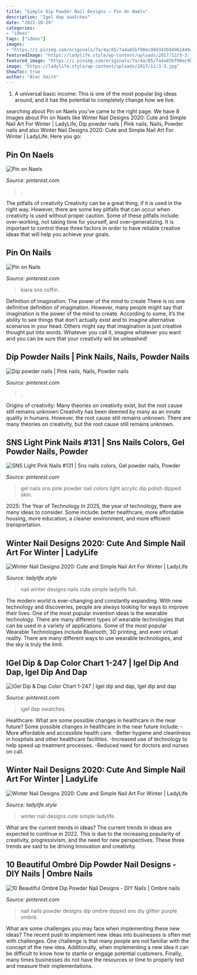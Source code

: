 ```yaml
---
title: "Simple Dip Powder Nail Designs ~ Pin On Naels"
description: "Igel dap swatches"
date: "2022-10-29"
categories:
- "ideas"
tags: ["ideas"]
images:
- "https://i.pinimg.com/originals/7a/4a/85/7a4a85bf90ec98d343b949b1449ab9b7.jpg"
featuredImage: "https://ladylife.style/wp-content/uploads/2017/12/3-3.jpg"
featured_image: "https://i.pinimg.com/originals/7a/4a/85/7a4a85bf90ec98d343b949b1449ab9b7.jpg"
image: "https://ladylife.style/wp-content/uploads/2017/12/3-3.jpg"
ShowToc: true
author: "Alec Smith"
---
```



1. A universal basic income: This is one of the most popular big ideas around, and it has the potential to completely change how we live.

	

		
searching about Pin on Naels you've came to the right page. We have 8 Images about Pin on Naels like Winter Nail Designs 2020: Cute and Simple Nail Art For Winter | LadyLife, Dip powder nails | Pink nails, Nails, Powder nails and also Winter Nail Designs 2020: Cute and Simple Nail Art For Winter | LadyLife. Here you go:
		
    
## Pin On Naels

<img loading=lazy src="https://i.pinimg.com/736x/cf/bd/dc/cfbddce900e3f44c109db2f9200f1617.jpg" onerror="this.onerror=null;this.src='https://tse3.mm.bing.net/th?id=OIP.12wyqIqQNPBU5j6hB9qfhgHaJL&amp;pid=15.1';" alt="Pin on Naels">

_Source: pinterest.com_

>. 

	

The pitfalls of creativity
Creativity can be a great thing, if it is used in the right way. However, there are some key pitfalls that can occur when creativity is used without proper caution. Some of these pitfalls include: over-working, not taking time for yourself, and over-generalizing. It is important to control these three factors in order to have reliable creative ideas that will help you achieve your goals.

    
## Pin On Nails

<img loading=lazy src="https://i.pinimg.com/736x/bf/b8/1d/bfb81de30e858b9de7ab88069e8745eb.jpg" onerror="this.onerror=null;this.src='https://tse3.mm.bing.net/th?id=OIP.UPVxoUCpDuZC28_KYuN_sAHaHa&amp;pid=15.1';" alt="Pin on Nails">

_Source: pinterest.com_

>kiara sns coffin. 

	

Definition of imagination: The power of the mind to create
There is no one definitive definition of imagination. However, many people might say that imagination is the power of the mind to create. According to some, it’s the ability to see things that don’t actually exist and to imagine alternative scenarios in your head. Others might say that imagination is just creative thought put into words. Whatever you call it, imagine whatever you want and you can be sure that your creativity will be unleashed!

    
## Dip Powder Nails | Pink Nails, Nails, Powder Nails

<img loading=lazy src="https://i.pinimg.com/originals/f6/fa/fa/f6fafab106f4720c3b09198395675046.jpg" onerror="this.onerror=null;this.src='https://tse3.mm.bing.net/th?id=OIP.GqzeQ8MnzMVXiL3AgMXrhQHaJ4&amp;pid=15.1';" alt="Dip powder nails | Pink nails, Nails, Powder nails">

_Source: pinterest.com_

>. 

	

Origins of creativity: Many theories on creativity exist, but the root cause still remains unknown
Creativity has been deemed by many as an innate quality in humans. However, the root cause still remains unknown. There are many theories on creativity, but the root cause still remains unknown.

    
## SNS Light Pink Nails #131 | Sns Nails Colors, Gel Powder Nails, Powder

<img loading=lazy src="https://i.pinimg.com/originals/7a/4a/85/7a4a85bf90ec98d343b949b1449ab9b7.jpg" onerror="this.onerror=null;this.src='https://tse1.mm.bing.net/th?id=OIP.L2Y2nfRfNPesOC9nmiaFPAHaJ4&amp;pid=15.1';" alt="SNS Light Pink Nails #131 | Sns nails colors, Gel powder nails, Powder">

_Source: pinterest.com_

>gel nails sns pink powder nail colors light acrylic dip polish dipped skin. 

	

2025: The Year of Technology
In 2025, the year of technology, there are many ideas to consider. Some include: better healthcare, more affordable housing, more education, a cleaner environment, and more efficient transportation.

    
## Winter Nail Designs 2020: Cute And Simple Nail Art For Winter | LadyLife

<img loading=lazy src="https://ladylife.style/wp-content/uploads/2017/12/3-3.jpg" onerror="this.onerror=null;this.src='https://tse4.mm.bing.net/th?id=OIP.Nm6Ev_M1XRHJtgvA6iEktAHaHa&amp;pid=15.1';" alt="Winter Nail Designs 2020: Cute and Simple Nail Art For Winter | LadyLife">

_Source: ladylife.style_

>nail winter designs nails cute simple ladylife foil. 

	

The modern world is ever-changing and constantly expanding. With new technology and discoveries, people are always looking for ways to improve their lives. One of the most popular invention ideas is the wearable technology. There are many different types of wearable technologies that can be used in a variety of applications. Some of the most popular Wearable Technologies include Bluetooth, 3D printing, and even virtual reality. There are many different ways to use wearable technologies, and the sky is truly the limit.

    
## IGel Dip &amp; Dap Color Chart 1-247 | Igel Dip And Dap, Igel Dip And Dap

<img loading=lazy src="https://i.pinimg.com/736x/b4/80/a0/b480a0702ac992d864cc7433638e0d0e.jpg" onerror="this.onerror=null;this.src='https://tse3.mm.bing.net/th?id=OIP.xiTcm9llwveTNk3HwC2EZwHaC5&amp;pid=15.1';" alt="iGel Dip &amp; Dap Color Chart 1-247 | Igel dip and dap, Igel dip and dap">

_Source: pinterest.com_

>igel dap swatches. 

	

Healthcare: What are some possible changes in healthcare in the near future?
Some possible changes in healthcare in the near future include: 
-More affordable and accessible health care. 
-Better hygiene and cleanliness in hospitals and other healthcare facilities. 
-Increased use of technology to help speed up treatment processes. 
-Reduced need for doctors and nurses on call.

    
## Winter Nail Designs 2020: Cute And Simple Nail Art For Winter | LadyLife

<img loading=lazy src="https://ladylife.style/wp-content/uploads/2017/12/2-1.jpg" onerror="this.onerror=null;this.src='https://tse2.mm.bing.net/th?id=OIP.fHcY0V4gbzwlzQfq_CllugHaHa&amp;pid=15.1';" alt="Winter Nail Designs 2020: Cute and Simple Nail Art For Winter | LadyLife">

_Source: ladylife.style_

>winter nail designs cute simple ladylife. 

	

What are the current trends in ideas?
The current trends in ideas are expected to continue in 2022. This is due to the increasing popularity of creativity, progressivism, and the need for new perspectives. These three trends are said to be driving innovation and creativity.

    
## 10 Beautiful Ombré Dip Powder Nail Designs - DIY Nails | Ombre Nails

<img loading=lazy src="https://i.pinimg.com/736x/1e/db/99/1edb995270ba5cacd45903ac1ab1558d.jpg" onerror="this.onerror=null;this.src='https://tse3.mm.bing.net/th?id=OIP.BBqNuiBP1qrw6ylM54Kj9QHaGu&amp;pid=15.1';" alt="10 Beautiful Ombré Dip Powder Nail Designs - DIY Nails | Ombre nails">

_Source: pinterest.com_

>nail nails powder designs dip ombre dipped sns diy glitter purple ombré. 

	

What are some challenges you may face when implementing these new ideas?
The recent push to implement new ideas into businesses is often met with challenges. One challenge is that many people are not familiar with the concept of the new idea. Additionally, when implementing a new idea it can be difficult to know how to startle or engage potential customers. Finally, many times businesses do not have the resources or time to properly test and measure their implementations.

